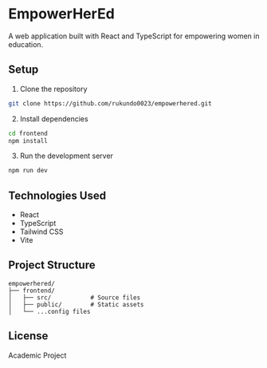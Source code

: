 # EmpowerHerEd

A web application built with React and TypeScript for empowering women in education.

## Setup

1. Clone the repository
```bash
git clone https://github.com/rukundo0023/empowerhered.git
```

2. Install dependencies
```bash
cd frontend
npm install
```

3. Run the development server
```bash
npm run dev
```

## Technologies Used

- React
- TypeScript
- Tailwind CSS
- Vite

## Project Structure

```
empowerhered/
├── frontend/
│   ├── src/           # Source files
│   ├── public/        # Static assets
│   └── ...config files
```

## License

Academic Project
